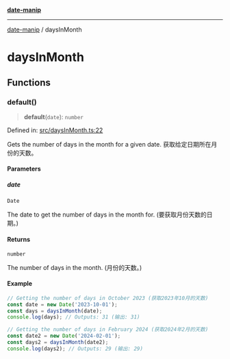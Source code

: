 [**date-manip**](index.md)

***

[date-manip](modules.md) / daysInMonth

# daysInMonth

## Functions

### default()

> **default**(`date`): `number`

Defined in: [src/daysInMonth.ts:22](https://github.com/fengxinming/date-manip/blob/12d12a4c2a3486e81330ba529f3fb8271142d945/src/daysInMonth.ts#L22)

Gets the number of days in the month for a given date.
获取给定日期所在月份的天数。

#### Parameters

##### date

`Date`

The date to get the number of days in the month for. (要获取月份天数的日期。)

#### Returns

`number`

The number of days in the month. (月份的天数。)

#### Example

```ts
// Getting the number of days in October 2023 (获取2023年10月的天数)
const date = new Date('2023-10-01');
const days = daysInMonth(date);
console.log(days); // Outputs: 31 (输出: 31)

// Getting the number of days in February 2024 (获取2024年2月的天数)
const date2 = new Date('2024-02-01');
const days2 = daysInMonth(date2);
console.log(days2); // Outputs: 29 (输出: 29)
```
